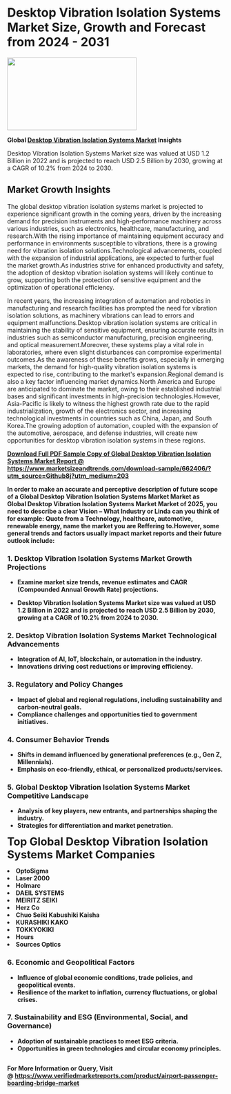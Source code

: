 <H1>Desktop Vibration Isolation Systems Market Size, Growth and Forecast from 2024 - 2031</H1><img class="aligncenter size-medium wp-image-584254" src="https://thirdeyenews.in/wp-content/uploads/2024/09/Global-Market-Research-300x168.jpeg" alt="" width="300" height="168" /><p><strong>Global&nbsp;<a href="https://www.marketsizeandtrends.com/download-sample/662406/?utm_source=Github8j?utm_medium=203">Desktop Vibration Isolation Systems Market</a> Insights</strong></p><p>Desktop Vibration Isolation Systems Market size was valued at USD 1.2 Billion in 2022 and is projected to reach USD 2.5 Billion by 2030, growing at a CAGR of 10.2% from 2024 to 2030.</p><p><h2>Market Growth Insights</h2> <p>The global desktop vibration isolation systems market is projected to experience significant growth in the coming years, driven by the increasing demand for precision instruments and high-performance machinery across various industries, such as electronics, healthcare, manufacturing, and research.With the rising importance of maintaining equipment accuracy and performance in environments susceptible to vibrations, there is a growing need for vibration isolation solutions.Technological advancements, coupled with the expansion of industrial applications, are expected to further fuel the market growth.As industries strive for enhanced productivity and safety, the adoption of desktop vibration isolation systems will likely continue to grow, supporting both the protection of sensitive equipment and the optimization of operational efficiency.</p> <p><strong><a href="#"></a></strong></p> <p>In recent years, the increasing integration of automation and robotics in manufacturing and research facilities has prompted the need for vibration isolation solutions, as machinery vibrations can lead to errors and equipment malfunctions.Desktop vibration isolation systems are critical in maintaining the stability of sensitive equipment, ensuring accurate results in industries such as semiconductor manufacturing, precision engineering, and optical measurement.Moreover, these systems play a vital role in laboratories, where even slight disturbances can compromise experimental outcomes.As the awareness of these benefits grows, especially in emerging markets, the demand for high-quality vibration isolation systems is expected to rise, contributing to the market's expansion.Regional demand is also a key factor influencing market dynamics.North America and Europe are anticipated to dominate the market, owing to their established industrial bases and significant investments in high-precision technologies.However, Asia-Pacific is likely to witness the highest growth rate due to the rapid industrialization, growth of the electronics sector, and increasing technological investments in countries such as China, Japan, and South Korea.The growing adoption of automation, coupled with the expansion of the automotive, aerospace, and defense industries, will create new opportunities for desktop vibration isolation systems in these regions.</p> <p><strong><a href="#"></p><p><span class=""><strong>Download Full PDF Sample Copy of Global Desktop Vibration Isolation Systems Market Report</strong> @ <a href="https://www.marketsizeandtrends.com/download-sample/662406/?utm_source=Github8j?utm_medium=203" target="_blank">https://www.marketsizeandtrends.com/download-sample/662406/?utm_source=Github8j?utm_medium=203</a></span></p><p>In order to make an accurate and perceptive description of future scope of a Global&nbsp;Desktop Vibration Isolation Systems Market Market as Global&nbsp;Desktop Vibration Isolation Systems Market Market of 2025, you need to describe a clear Vision &ndash; What Industry or Linda can you think of for example: Quote from a Technology, healthcare, automotive, renewable energy, name the market you are Reffering to.However, some general trends and factors usually impact market reports and their future outlook include:</p><h3>1.&nbsp;<strong>Desktop Vibration Isolation Systems Market Growth Projections</strong></h3><ul><li>Examine market size trends, revenue estimates and CAGR (Compounded Annual Growth Rate) projections.</li><li><p>Desktop Vibration Isolation Systems Market size was valued at USD 1.2 Billion in 2022 and is projected to reach USD 2.5 Billion by 2030, growing at a CAGR of 10.2% from 2024 to 2030.</p></li></ul><h3>2.&nbsp;<strong>Desktop Vibration Isolation Systems Market Technological Advancements</strong></h3><ul><li>Integration of AI, IoT, blockchain, or automation in the industry.</li><li>Innovations driving cost reductions or improving efficiency.</li></ul><h3>3.&nbsp;<strong>Regulatory and Policy Changes</strong></h3><ul><li>Impact of global and regional regulations, including sustainability and carbon-neutral goals.</li><li>Compliance challenges and opportunities tied to government initiatives.</li></ul><h3>4.&nbsp;<strong>Consumer Behavior Trends</strong></h3><ul><li>Shifts in demand influenced by generational preferences (e.g., Gen Z, Millennials).</li><li>Emphasis on eco-friendly, ethical, or personalized products/services.</li></ul><h3>5.&nbsp;<strong>Global Desktop Vibration Isolation Systems Market Competitive Landscape</strong></h3><ul><li>Analysis of key players, new entrants, and partnerships shaping the industry.</li><li>Strategies for differentiation and market penetration.</li></ul><p data-pm-slice="1 1 []"><span style="color: inherit; font-family: inherit; font-size: 25px;">Top Global Desktop Vibration Isolation Systems Market Companies</span></p><div class="" data-test-id=""><p><li>OptoSigma</li><li> Laser 2000</li><li> Holmarc</li><li> DAEIL SYSTEMS</li><li> MEIRITZ SEIKI</li><li> Herz Co</li><li> Chuo Seiki Kabushiki Kaisha</li><li> KURASHIKI KAKO</li><li> TOKKYOKIKI</li><li> Hours</li><li> Sources Optics</li></p></div><h3>6.&nbsp;<strong>Economic and Geopolitical Factors</strong></h3><ul><li>Influence of global economic conditions, trade policies, and geopolitical events.</li><li>Resilience of the market to inflation, currency fluctuations, or global crises.</li></ul><h3>7.&nbsp;<strong>Sustainability and ESG (Environmental, Social, and Governance)</strong></h3><ul><li>Adoption of sustainable practices to meet ESG criteria.</li><li>Opportunities in green technologies and circular economy principles.</li></ul><h2><strong style="font-size: 14px;">For More Information or Query, Visit @&nbsp;</strong><a style="background-color: #ffffff; font-size: 14px;" href="https://www.marketsizeandtrends.com/report/desktop-vibration-isolation-systems-market/" target="_blank">https://www.verifiedmarketreports.com/product/airport-passenger-boarding-bridge-market</a></h2>